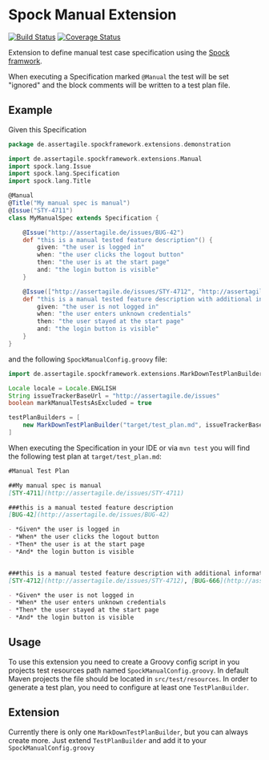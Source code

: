 Spock Manual Extension
======================

[![Build Status](https://travis-ci.org/mkutz/spock-manual-extension.svg?branch=master)](https://travis-ci.org/mkutz/spock-manual-extension) [![Coverage Status](https://img.shields.io/coveralls/mkutz/spock-manual-extension.svg)](https://coveralls.io/r/mkutz/spock-manual-extension)

Extension to define manual test case specification using the [Spock framwork](http://spockframework.org/).

When executing a Specification marked ``@Manual`` the test will be set "ignored" and the block comments will be written to a test plan file.

Example
-------

Given this Specification
```groovy
package de.assertagile.spockframework.extensions.demonstration

import de.assertagile.spockframework.extensions.Manual
import spock.lang.Issue
import spock.lang.Specification
import spock.lang.Title

@Manual
@Title("My manual spec is manual")
@Issue("STY-4711")
class MyManualSpec extends Specification {

    @Issue("http://assertagile.de/issues/BUG-42")
    def "this is a manual tested feature description"() {
        given: "the user is logged in"
        when: "the user clicks the logout button"
        then: "the user is at the start page"
        and: "the login button is visible"
    }

    @Issue(["http://assertagile.de/issues/STY-4712", "http://assertagile.de/issues/BUG-666", "http://issues.com/4711"])
    def "this is a manual tested feature description with additional information"() {
        given: "the user is not logged in"
        when: "the user enters unknown credentials"
        then: "the user stayed at the start page"
        and: "the login button is visible"
    }
}
```

and the following ``SpockManualConfig.groovy`` file:

```groovy
import de.assertagile.spockframework.extensions.MarkDownTestPlanBuilder

Locale locale = Locale.ENGLISH
String issueTrackerBaseUrl = "http://assertagile.de/issues"
boolean markManualTestsAsExcluded = true

testPlanBuilders = [
    new MarkDownTestPlanBuilder("target/test_plan.md", issueTrackerBaseUrl, locale),
]
```
When executing the Specification in your IDE or via ``mvn test`` you will find the following test plan at
``target/test_plan.md``:
```markdown
#Manual Test Plan

##My manual spec is manual
[STY-4711](http://assertagile.de/issues/STY-4711)

###this is a manual tested feature description
[BUG-42](http://assertagile.de/issues/BUG-42)

- *Given* the user is logged in
- *When* the user clicks the logout button
- *Then* the user is at the start page
- *And* the login button is visible


###this is a manual tested feature description with additional information
[STY-4712](http://assertagile.de/issues/STY-4712), [BUG-666](http://assertagile.de/issues/BUG-666), [http://issues.com/4711](http://issues.com/4711)

- *Given* the user is not logged in
- *When* the user enters unknown credentials
- *Then* the user stayed at the start page
- *And* the login button is visible
```


Usage
-----

To use this extension you need to create a Groovy config script in you projects test resources path named
``SpockManualConfig.groovy``.
In default Maven projects the file should be located in ``src/test/resources``.
In order to generate a test plan, you need to configure at least one ``TestPlanBuilder``.

Extension
---------

Currently there is only one ``MarkDownTestPlanBuilder``, but you can always create more. Just extend ``TestPlanBuilder``
and add it to your ``SpockManualConfig.groovy``
